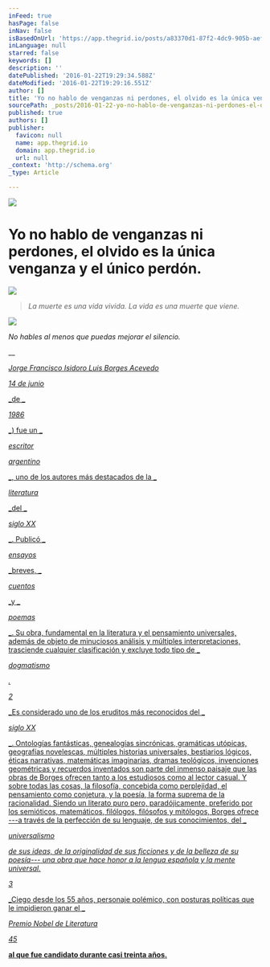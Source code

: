 ```yaml
---
inFeed: true
hasPage: false
inNav: false
isBasedOnUrl: 'https://app.thegrid.io/posts/a83370d1-87f2-4dc9-905b-aeff7a9664de/edit'
inLanguage: null
starred: false
keywords: []
description: ''
datePublished: '2016-01-22T19:29:34.588Z'
dateModified: '2016-01-22T19:29:16.551Z'
author: []
title: 'Yo no hablo de venganzas ni perdones, el olvido es la única venganza y el único perdón.'
sourcePath: _posts/2016-01-22-yo-no-hablo-de-venganzas-ni-perdones-el-olvido-es-la-unica.md
published: true
authors: []
publisher:
  favicon: null
  name: app.thegrid.io
  domain: app.thegrid.io
  url: null
_context: 'http://schema.org'
_type: Article

---
```

![](https://s3-us-west-2.amazonaws.com/the-grid-img/p/f7320cbf09a271e87b44bbbbb4c517cc9de3e631.jpg)

# Yo no hablo de venganzas ni perdones, el olvido es la única venganza y el único perdón.
![](https://s3-us-west-2.amazonaws.com/the-grid-img/p/dfdd979146388ea72fcbc3554aa6a24f74418027.jpg)

> _La muerte es una vida vivida. La vida es una muerte que viene._

![](https://s3-us-west-2.amazonaws.com/the-grid-img/p/cb231821fa7a4526451f0f53b611edb970470ac2.png)

_No hables al menos que puedas mejorar el silencio._

__

[_Jorge Francisco Isidoro Luis Borges Acevedo_][0]

[_14 de junio_][0]

[_de _][0]

[_1986_][0]

[_) fue un _][0]

[_escritor_][0]

[_argentino_][0]

[_, uno de los autores más destacados de la _][0]

[_literatura_][0]

[_del _][0]

[_siglo XX_][0]

[_. Publicó _][0]

[_ensayos_][0]

[_breves, _][0]

[_cuentos_][0]

[_y _][0]

[_poemas_][0]

[_. Su obra, fundamental en la literatura y el pensamiento universales, además de objeto de minuciosos análisis y múltiples interpretaciones, trasciende cualquier clasificación y excluye todo tipo de _][0]

[_dogmatismo_][0]

[_._][0]

[_2_][0]

[_Es considerado uno de los eruditos más reconocidos del _][0]

[_siglo XX_][0]

[_. Ontologías fantásticas, genealogías sincrónicas, gramáticas utópicas, geografías novelescas, múltiples historias universales, bestiarios lógicos, éticas narrativas, matemáticas imaginarias, dramas teológicos, invenciones geométricas y recuerdos inventados son parte del inmenso paisaje que las obras de Borges ofrecen tanto a los estudiosos como al lector casual. Y sobre todas las cosas, la filosofía, concebida como perplejidad, el pensamiento como conjetura, y la poesía, la forma suprema de la racionalidad. Siendo un literato puro pero, paradójicamente, preferido por los semióticos, matemáticos, filólogos, filósofos y mitólogos, Borges ofrece ---a través de la perfección de su lenguaje, de sus conocimientos, del _][0]

[_universalismo_][0]

[_de sus ideas, de la originalidad de sus ficciones y de la belleza de su poesía--- una obra que hace honor a la lengua española y la mente universal._][0]

[_3_][0]

[_Ciego desde los 55 años, personaje polémico, con posturas políticas que le impidieron ganar el _][0]

[_Premio Nobel de Literatura_][0]

[_45_][0]

[**al que fue candidato durante casi treinta años.**][0]

[0]: null